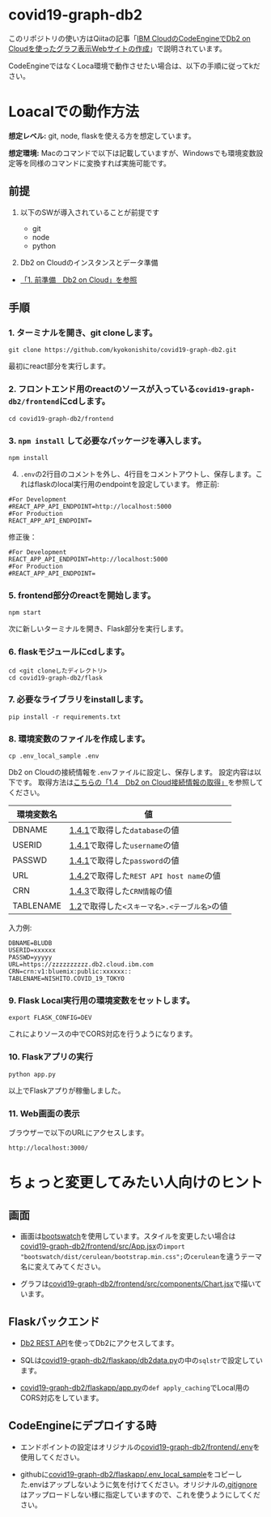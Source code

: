 # covid19-graph-db2

このリポジトリの使い方はQiitaの記事「[IBM CloudのCodeEngineでDb2 on Cloudを使ったグラフ表示Webサイトの作成](https://qiita.com/nishikyon/items/1bea871982d38b6ca02d)」で説明されています。

CodeEngineではなくLoca環境で動作させたい場合は、以下の手順に従ってkださい。

# Loacalでの動作方法
**想定レベル:** git, node, flaskを使える方を想定しています。

**想定環境:**
Macのコマンドで以下は記載していますが、Windowsでも環境変数設定等を同様のコマンドに変換すれば実施可能です。

## 前提
1. 以下のSWが導入されていることが前提です
    - git
    - node
    - python 

2. Db2 on Cloudのインスタンスとデータ準備
 - [「1. 前準備　Db2 on Cloud」を参照](https://qiita.com/nishikyon/items/1bea871982d38b6ca02d#1-%E5%89%8D%E6%BA%96%E5%82%99db2-on-cloud)


## 手順
### 1. ターミナルを開き、git cloneします。
```
git clone https://github.com/kyokonishito/covid19-graph-db2.git
```

最初にreact部分を実行します。

### 2. フロントエンド用のreactのソースが入っている`covid19-graph-db2/frontend`にcdします。
```
cd covid19-graph-db2/frontend
```

### 3. `npm install` して必要なパッケージを導入します。
```
npm install
```

4. `.env`の2行目のコメントを外し、4行目をコメントアウトし、保存します。これはflaskのlocal実行用のendpointを設定しています。
修正前:
```
#For Development
#REACT_APP_API_ENDPOINT=http://localhost:5000
#For Production
REACT_APP_API_ENDPOINT=
```

修正後：
```
#For Development
REACT_APP_API_ENDPOINT=http://localhost:5000
#For Production
#REACT_APP_API_ENDPOINT=
```

### 5. frontend部分のreactを開始します。
```
npm start
```

次に新しいターミナルを開き、Flask部分を実行します。

### 6. flaskモジュールにcdします。
```
cd <git cloneしたディレクトリ>
cd covid19-graph-db2/flask
```
### 7. 必要なライブラリをinstallします。
```
pip install -r requirements.txt
```

### 8. 環境変数のファイルを作成します。
```
cp .env_local_sample .env
```

Db2 on Cloudの接続情報を`.env`ファイルに設定し、保存します。
設定内容は以下です。
取得方法は[こちらの「1.4　Db2 on Cloud接続情報の取得」](https://qiita.com/nishikyon/items/1bea871982d38b6ca02d#14db2-on-cloud%E6%8E%A5%E7%B6%9A%E6%83%85%E5%A0%B1%E3%81%AE%E5%8F%96%E5%BE%97)を参照してください。

| 環境変数名 | 値 |  
|----------|------|
|DBNAME|[1.4.1](https://qiita.com/nishikyon/items/1bea871982d38b6ca02d#141-%E3%81%BE%E3%81%9A%E3%81%AF%E4%BB%A5%E4%B8%8B%E3%81%AE3%E3%81%A4%E3%82%92%E5%8F%96%E5%BE%97%E3%81%97%E3%81%A6%E3%81%8F%E3%81%A0%E3%81%95%E3%81%84)で取得した`database`の値|
|USERID|[1.4.1](https://qiita.com/nishikyon/items/1bea871982d38b6ca02d#141-%E3%81%BE%E3%81%9A%E3%81%AF%E4%BB%A5%E4%B8%8B%E3%81%AE3%E3%81%A4%E3%82%92%E5%8F%96%E5%BE%97%E3%81%97%E3%81%A6%E3%81%8F%E3%81%A0%E3%81%95%E3%81%84)で取得した`username`の値|
|PASSWD|[1.4.1](https://qiita.com/nishikyon/items/1bea871982d38b6ca02d#141-%E3%81%BE%E3%81%9A%E3%81%AF%E4%BB%A5%E4%B8%8B%E3%81%AE3%E3%81%A4%E3%82%92%E5%8F%96%E5%BE%97%E3%81%97%E3%81%A6%E3%81%8F%E3%81%A0%E3%81%95%E3%81%84)で取得した`password`の値|
|URL|[1.4.2](https://qiita.com/nishikyon/items/1bea871982d38b6ca02d#142-次にrest-api-host-name情報を取得してください)で取得した`REST API host name`の値|
|CRN|[1.4.3](https://qiita.com/nishikyon/items/1bea871982d38b6ca02d#143-最後にcrn情報を取得してください)で取得した`CRN情報`の値|
|TABLENAME|[1.2](https://qiita.com/nishikyon/items/1bea871982d38b6ca02d#12-東京都-新型コロナウイルス陽性患者発表詳細テーブルの作成)で取得した`<スキーマ名>.<テーブル名>`の値|

入力例:
```
DBNAME=BLUDB
USERID=xxxxxx
PASSWD=yyyyy
URL=https://zzzzzzzzzz.db2.cloud.ibm.com
CRN=crn:v1:bluemix:public:xxxxxx::
TABLENAME=NISHITO.COVID_19_TOKYO
```

### 9. Flask Local実行用の環境変数をセットします。
```
export FLASK_CONFIG=DEV
```
これによりソースの中でCORS対応を行うようになります。

### 10. Flaskアプリの実行
```
python app.py
```

以上でFlaskアプりが稼働しました。

### 11. Web画面の表示
ブラウザーで以下のURLにアクセスします。
```
http://localhost:3000/
```



# ちょっと変更してみたい人向けのヒント

## 画面
- 画面は[bootswatch](https://bootswatch.com/)を使用しています。スタイルを変更したい場合は[covid19-graph-db2/frontend/src/App.jsx](https://github.com/kyokonishito/covid19-graph-db2/blob/main/frontend/src/App.jsx)の`import "bootswatch/dist/cerulean/bootstrap.min.css";`の`cerulean`を違うテーマ名に変えてみてください。

- グラフは[covid19-graph-db2/frontend/src/components/Chart.jsx](https://github.com/kyokonishito/covid19-graph-db2/blob/main/frontend/src/components/Chart.jsx)で描いています。

## Flaskバックエンド

- [Db2 REST API](https://cloud.ibm.com/apidocs/db2-on-cloud/db2-on-cloud-v4)を使ってDb2にアクセスしてます。

- SQLは[covid19-graph-db2/flaskapp/db2data.py](https://github.com/kyokonishito/covid19-graph-db2/blob/main/flaskapp/db2data.py)の中の`sqlstr`で設定しています。

- [covid19-graph-db2/flaskapp/app.py](https://github.com/kyokonishito/covid19-graph-db2/blob/main/flaskapp/app.py)の`def apply_caching`でLocal用のCORS対応をしています。

## CodeEngineにデプロイする時
- エンドポイントの設定はオリジナルの[covid19-graph-db2/frontend/.env](https://github.com/kyokonishito/covid19-graph-db2/blob/main/frontend/.env)を使用してください。

- githubに[covid19-graph-db2/flaskapp/.env_local_sample](https://github.com/kyokonishito/covid19-graph-db2/blob/main/flaskapp/.env_local_sample)をコピーした.envはアップしないように気を付けてください。オリジナルの[.gitignore](https://github.com/kyokonishito/covid19-graph-db2/blob/main/.gitignore)はアップロードしない様に指定していますので、これを使うようにしてください。